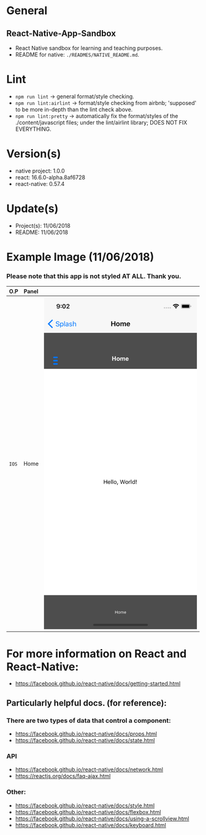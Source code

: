 # General
## React-Native-App-Sandbox
- React Native sandbox for learning and teaching purposes.
- README for native: `./READMES/NATIVE_README.md`.

# Lint
- `npm run lint` -> general format/style checking.
- `npm run lint:airlint` -> format/style checking from airbnb; 'supposed' to be more in-depth than the lint check above.
- `npm run lint:pretty` -> automatically fix the format/styles of the ./content/javascript files; under the lint/airlint library; DOES NOT FIX EVERYTHING.

# Version(s)
- native project: 1.0.0
- react: 16.6.0-alpha.8af6728
- react-native: 0.57.4

# Update(s)
- Project(s): 11/06/2018
- README: 11/06/2018

# Example Image (11/06/2018)
### Please note that this app is not styled AT ALL. Thank you.
| O.P | Panel | |
| --- | --- | --- |
| `IOS` | Home | ![Sandbox-home-page](public/images/preview_images/Sandbox-home-preview.png) |

# For more information on React and React-Native:
- https://facebook.github.io/react-native/docs/getting-started.html

## Particularly helpful docs. (for reference):
### There are two types of data that control a component:
- https://facebook.github.io/react-native/docs/props.html
- https://facebook.github.io/react-native/docs/state.html

### API
- https://facebook.github.io/react-native/docs/network.html
- https://reactjs.org/docs/faq-ajax.html

### Other:
- https://facebook.github.io/react-native/docs/style.html
- https://facebook.github.io/react-native/docs/flexbox.html
- https://facebook.github.io/react-native/docs/using-a-scrollview.html
- https://facebook.github.io/react-native/docs/keyboard.html
